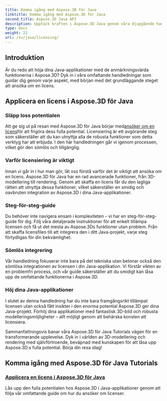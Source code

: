```yaml
---
title: Komma igång med Aspose.3D för Java
linktitle: Komma igång med Aspose.3D för Java
second_title: Aspose.3D Java API
description: Upptäck kraften i Aspose.3D Java genom våra djupgående handledningar. Lär dig hur du ansöker om licenser för att frigöra alla funktioner i detta kraftfulla Java-verktyg.
type: docs
weight: 22
url: /sv/java/licensing/
---
```

## Introduktion

Är du redo att höja dina Java-applikationer med de anmärkningsvärda funktionerna i Aspose.3D? Dyk in i våra omfattande handledningar som guidar dig genom varje aspekt, med början med det grundläggande steget att ansöka om en licens.

## Applicera en licens i Aspose.3D för Java

### Släpp loss potentialen

 Att ge sig ut på resan med Aspose.3D för Java börjar med[ansöker om en licens](./applying-license-in-aspose-3d/)för att frigöra dess fulla potential. Licensiering är ett avgörande steg som säkerställer att du kan utnyttja alla de robusta funktioner som detta verktyg har att erbjuda. I den här handledningen går vi igenom processen, vilket gör den sömlös och tillgänglig.

### Varför licensiering är viktigt

Innan vi går in i hur man gör, låt oss förstå varför det är viktigt att ansöka om en licens. Aspose.3D för Java har en rad avancerade funktioner, från 3D-modellering till rendering. Genom att skaffa en licens får du den lagliga rätten att utnyttja dessa funktioner, vilket säkerställer en smidig och oavbruten integration av Aspose.3D i dina Java-applikationer.

### Steg-för-steg-guide

Du behöver inte navigera ensam i komplexiteten – vi har en steg-för-steg-guide för dig. Följ våra detaljerade instruktioner för att enkelt tillämpa licensen och få ut det mesta av Aspose.3Ds funktioner utan problem. Från att skaffa licensfilen till att integrera den i ditt Java-projekt, varje steg förtydligas för din bekvämlighet.

### Sömlös integrering

Vår handledning fokuserar inte bara på det tekniska utan betonar också den sömlösa integrationen av licensen i din Java-applikation. Vi förstår vikten av en problemfri process, och vår guide säkerställer att du smidigt kan låsa upp de omfattande funktionerna i Aspose.3D.

### Höj dina Java-applikationer

I slutet av denna handledning har du inte bara framgångsrikt tillämpat licensen utan också fått insikter i den enorma potential Aspose.3D ger dina Java-projekt. Förhöj dina applikationer med fantastisk 3D-bild och robusta modelleringsmöjligheter – allt möjligt genom att behärska konsten att licensiera.

Sammanfattningsvis banar våra Aspose.3D för Java Tutorials vägen för en transformerande upplevelse. Dyk in i världen av 3D-modellering och rendering med självförtroende, beväpnad med kunskapen för att låsa upp Aspose.3D:s fulla potential. Börja din resa idag!
## Komma igång med Aspose.3D för Java Tutorials
### [Applicera en licens i Aspose.3D för Java](./applying-license-in-aspose-3d/)
Lås upp den fulla potentialen hos Aspose.3D i Java-applikationer genom att följa vår omfattande guide om hur du ansöker om licenser.
